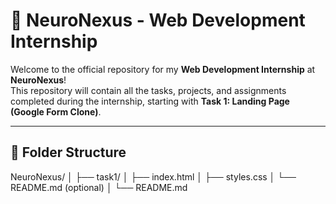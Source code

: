 # 🧠 NeuroNexus - Web Development Internship

Welcome to the official repository for my **Web Development Internship** at **NeuroNexus**!  
This repository will contain all the tasks, projects, and assignments completed during the internship, starting with **Task 1: Landing Page (Google Form Clone)**.

---

## 📂 Folder Structure

NeuroNexus/
│
├── task1/
│ ├── index.html
│ ├── styles.css
│ └── README.md (optional)
│
└── README.md

